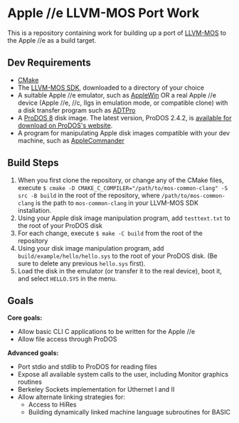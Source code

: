 # Apple //e LLVM-MOS Port Work

This is a repository containing work for building up a port of [LLVM-MOS](https://llvm-mos.org/)
to the Apple //e as a build target.

## Dev Requirements

- [CMake](https://cmake.org/)
- The [LLVM-MOS SDK](https://github.com/llvm-mos/llvm-mos-sdk), downloaded to a directory of your choice
- A suitable Apple //e emulator, such as [AppleWin](https://github.com/AppleWin/AppleWin)
  OR a real Apple //e device (Apple //e, //c, IIgs in emulation mode, or compatible clone)
  with a disk transfer program such as [ADTPro](https://adtpro.com/)
- A [ProDOS 8](https://prodos8.com/) disk image. The latest version, ProDOS 2.4.2,
  is [available for download on ProDOS's website](https://prodos8.com/releases/prodos-242/).
- A program for manipulating Apple disk images compatible with your dev machine, such as
  [AppleCommander](https://applecommander.github.io/)

## Build Steps

1. When you first clone the repository, or change any of the CMake files, execute
   `$ cmake -D CMAKE_C_COMPILER="/path/to/mos-common-clang" -S src -B build` in the root of the repository,
   where `/path/to/mos-common-clang` is the path to `mos-common-clang` in your LLVM-MOS SDK installation.
2. Using your Apple disk image manipulation program, add `testtext.txt` to the root of your ProDOS disk
3. For each change, execute `$ make -C build` from the root of the repository
4. Using your disk image manipulation program, add `build/example/hello/hello.sys` to the root of your
   ProDOS disk. (Be sure to delete any previous `hello.sys` first).
5. Load the disk in the emulator (or transfer it to the real device), boot it,
   and select `HELLO.SYS` in the menu.

## Goals

**Core goals:**

- Allow basic CLI C applications to be written for the Apple //e
- Allow file access through ProDOS

**Advanced goals:**

- Port stdio and stdlib to ProDOS for reading files
- Expose all available system calls to the user, including Monitor graphics routines
- Berkeley Sockets implementation for Uthernet I and II
- Allow alternate linking strategies for:
  - Access to HiRes
  - Building dynamically linked machine language subroutines for BASIC
